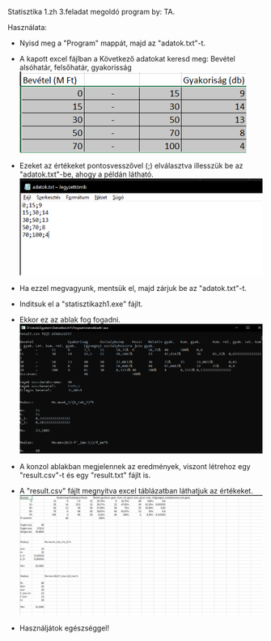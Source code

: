 Statisztika 1.zh 3.feladat megoldó program by: TA.

Használata:

- Nyisd meg a "Program" mappát, majd az "adatok.txt"-t.
- A kapott excel fájlban a Következő adatokat keresd meg: Bevétel alsóhatár, felsőhatár, gyakorisság
![Első kép](images/kep1.png)

- Ezeket az értékeket pontosvesszővel (;) elválasztva illesszük be az "adatok.txt"-be, ahogy a példán látható.
![Második kép](images/kep2.png)

- Ha ezzel megvagyunk, mentsük el, majd zárjuk be az "adatok.txt"-t.
- Inditsuk el a "statisztikazh1.exe" fájlt.
- Ekkor ez az ablak fog fogadni.
![Harmadik kép](images/kep3.png)

- A konzol ablakban megjelennek az eredmények, viszont létrehoz egy "result.csv"-t és egy "result.txt" fájlt is.
- A "result.csv" fájlt megnyitva excel táblázatban láthatjuk az értékeket.
![Negyedik kép](images/kep4.png)


- Használjátok egészséggel!